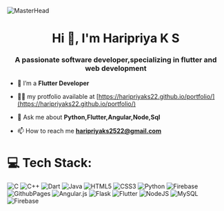 
![MasterHead](https://media.licdn.com/dms/image/D5612AQGs3cA_9DYwuA/article-cover_image-shrink_600_2000/0/1677890171661?e=2147483647&v=beta&t=G1OZys6iUT-ZhEb15bzbJL9khW9D6C2nOOBPuh5uXl4)
<h1 align="center">Hi 👋, I'm Haripriya K S</h1>
<h3 align="center">A passionate software developer,specializing in flutter and web development</h3>

- 🌱 I’m  a **Flutter Developer**

- 👨‍💻 my protfolio available at [https://haripriyaks22.github.io/portfolio/](https://haripriyaks22.github.io/portfolio/)

- 💬 Ask me about **Python,Flutter,Angular,Node,Sql**

- 📫 How to reach me **haripriyaks2522@gmail.com**




<p align="left">
<a href="https://media.licdn.com/dms/image/D5612AQGs3cA_9DYwuA/article-cover_image-shrink_600_2000/0/1677890171661?e=2147483647&v=beta&t=G1OZys6iUT-ZhEb15bzbJL9khW9D6C2nOOBPuh5uXl4" height="30" width="40" /></a>
</p>

# 💻 Tech Stack:
![C](https://img.shields.io/badge/c-%2300599C.svg?style=for-the-badge&logo=c&logoColor=white) ![C++](https://img.shields.io/badge/c++-%2300599C.svg?style=for-the-badge&logo=c%2B%2B&logoColor=white) ![Dart](https://img.shields.io/badge/dart-%230175C2.svg?style=for-the-badge&logo=dart&logoColor=white) ![Java](https://img.shields.io/badge/java-%23ED8B00.svg?style=for-the-badge&logo=openjdk&logoColor=white) ![HTML5](https://img.shields.io/badge/html5-%23E34F26.svg?style=for-the-badge&logo=html5&logoColor=white) ![CSS3](https://img.shields.io/badge/css3-%231572B6.svg?style=for-the-badge&logo=css3&logoColor=white) ![Python](https://img.shields.io/badge/python-3670A0?style=for-the-badge&logo=python&logoColor=ffdd54) ![Firebase](https://img.shields.io/badge/firebase-%23039BE5.svg?style=for-the-badge&logo=firebase) ![GithubPages](https://img.shields.io/badge/github%20pages-121013?style=for-the-badge&logo=github&logoColor=white) ![Angular.js](https://img.shields.io/badge/angular.js-%23E23237.svg?style=for-the-badge&logo=angularjs&logoColor=white) ![Flask](https://img.shields.io/badge/flask-%23000.svg?style=for-the-badge&logo=flask&logoColor=white) ![Flutter](https://img.shields.io/badge/Flutter-%2302569B.svg?style=for-the-badge&logo=Flutter&logoColor=white) ![NodeJS](https://img.shields.io/badge/node.js-6DA55F?style=for-the-badge&logo=node.js&logoColor=white) ![MySQL](https://img.shields.io/badge/mysql-%2300000f.svg?style=for-the-badge&logo=mysql&logoColor=white) ![Firebase](https://img.shields.io/badge/Firebase-039BE5?style=for-the-badge&logo=Firebase&logoColor=white)
